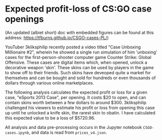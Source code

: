 # Expected profit-loss of CS:GO case openings

(An updated (albiet short) doc with embedded figures can be found at this address: https://tfburns.github.io/CSGO-cases-PL/)

YouTuber 3kliksphilip recently posted a video titled "Case Unboxing Millionaire #2", wherein he showed a single run simulation of him 'unboxing' cases for the first-person-shooter computer game Counter Strike: Global Offensive. These cases are digital items which, when opened, unlock a decorative weapon 'skin'. These skins can be used by players in the game to show off to their friends. Such skins have deveoped quite a market for themselves and can be bought and sold for hundreds or even thousands of dollars through various online marketplaces.

The following analysis calculates the expected profit or loss for a given case, "eSports 2013 Case", per opening. It costs $20 to open, and can contain skins worth between a few dollars to around $300. 3kliksphilip challenged his viewers to estimate his profit or loss from opening this case up until he unlocked a knife skin, the rarest skin to obatin. I have calculated this expected value to be a loss of $5720.96.

All analysis and data pre-processing occurs in the Jupyter notebook `CSGO-cases.ipynb`, and data is read from `prices_v4.json`.
